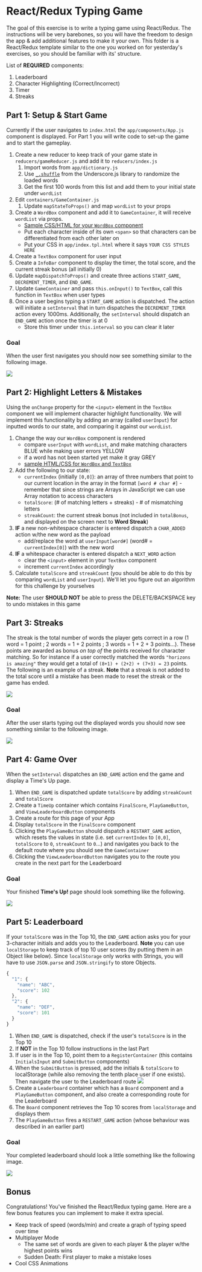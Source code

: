 # React/Redux Typing Game
The goal of this exercise is to write a typing game using React/Redux. The instructions will be very barebones, so you will have the freedom to design the app & add additional features to make it your own. This folder is a React/Redux template similar to the one you worked on for yesterday's exercises, so you should be familiar with its' structure.

List of __REQUIRED__ components:

1. Leaderboard
1. Character Highlighting (Correct/Incorrect)
1. Timer
1. Streaks

## Part 1: Setup & Start Game

Currently if the user navigates to `index.html` the `app/components/App.js` component is displayed. For Part 1 you will write code to set-up the game and to start the gameplay.

1. Create a new reducer to keep track of your game state in `reducers/gameReducer.js` and add it to `reducers/index.js`
    1. Import words from `app/dictionary.js`
    1. Use [`_.shuffle`](http://underscorejs.org/#shuffle) from the Underscore.js library to randomize the loaded words
    1. Get the first 100 words from this list and add them to your initial state under `wordList`
1. Edit `containers/GameContainer.js`
    1. Update `mapStateToProps()` and map `wordList` to your props
1. Create a `WordBox` component and add it to `GameContainer`, it will receive `wordList` via props.
    - [Sample CSS/HTML for your `WordBox` component](https://codepen.io/horizons/pen/QgVmmm?editors=1100)
    - Put each character inside of its own `<span>` so that characters can be differentiated from each other later on
    - Put your CSS in `app/index.tpl.html` where it says `YOUR CSS STYLES HERE`
1. Create a `TextBox` component for user input
1. Create a `InfoBar` component to display the timer, the total score, and the current streak bonus (all initially 0)
1. Update `mapDispatchToProps()` and create three actions `START_GAME`, `DECREMENT_TIMER`, and `END_GAME`.
1. Update `GameContainer` and pass `this.onInput()` to `TextBox`, call this function in `TextBox` when user types
1. Once a user begins typing a `START_GAME` action is dispatched. The action will initiate a `setInterval` that in turn dispatches the `DECREMENT_TIMER` action every 1000ms. Additionally, the `setInterval` should dispatch an `END_GAME` action once the timer is at 0
    - Store this timer under `this.interval` so you can clear it later

### Goal

When the user first navigates you should now see something similar to the following image.

![](./img/1_start.png)

## Part 2: Highlight Letters & Mistakes

Using the `onChange` property for the `<input>` element in the `TextBox` component we will implement character highlight functionality. We will implement this functionality by adding an array (called `userInput`) for inputted words to our state, and comparing it against our `wordList`.

1. Change the way our `WordBox` component is rendered
    - compare `userInput` with `wordList`, and make matching characters BLUE while making user errors YELLOW
    - if a word has not been started yet make it gray GREY
    - [sample HTML/CSS for `WordBox` and `TextBox`](https://codepen.io/horizons/pen/Pjdepe?editors=1100)
1. Add the following to our state:
    - `currentIndex` (initially `[0,0]`): an array of three numbers that point to our current location in the array in the format `[word # char #]` - remember that since strings are Arrays in JavaScript we can use Array notation to access characters
    - `totalScore`: (# of matching letters + streaks) - # of mismatching letters
    - `streakCount`: the current streak bonus (not included in `totalBonus`, and displayed on the screen next to __Word Streak__)
1. __IF__ a new non-whitespace character is entered dispatch a `CHAR_ADDED` action w/the new word as the payload
    - add/replace the word at `userInput[word#]` (word# = `currentIndex[0]`) with the new word
1. __IF__ a whitespace character is entered dispatch a `NEXT_WORD` action
    - clear the `<input>` element in your `TextBox` component
    - increment `currentIndex` accordingly
1. Calculate `totalScore` and `streakCount` (you should be able to do this by comparing `wordList` and `userInput`). We'll let you figure out an algorithm for this challenge by yourselves

__Note:__ The user __SHOULD NOT__ be able to press the DELETE/BACKSPACE key to undo mistakes in this game

## Part 3: Streaks
The streak is the total number of words the player gets correct in a row (1 word = 1 point ; 2 words = 1 + 2 points ; 3 words = 1 + 2 + 3 points...). These points are awarded as bonus _on top of_ the points received for character matching. So for instance if a user correctly matched the words `"horizons is amazing"` they would get a total of `(8+1) + (2+2) + (7+3) = 23` points. The following is an example of a streak. __Note__ that a streak is not added to the total score until a mistake has been made to reset the streak or the game has ended.

![](./img/6_streak.png)

### Goal
After the user starts typing out the displayed words you should now see something similar to the following image.

![](./img/2_typing.png)

## Part 4: Game Over

When the `setInterval` dispatches an `END_GAME` action end the game and display a Time's Up page.

1. When `END_GAME` is dispatched update `totalScore` by adding `streakCount` and `totalScore`
1. Create a `TimeUp` container which contains `FinalScore`, `PlayGameButton`, and `ViewLeaderboardButton` components
1. Create a route for this page of your App
1. Display `totalScore` in the `FinalScore` component
1. Clicking the `PlayGameButton` should dispatch a `RESTART_GAME` action, which resets the values in state (i.e. set `currentIndex` to `[0,0]`, `totalScore` to `0`, `streakCount` to `0`...) and navigates you back to the default route where you should see the `GameContainer`
1. Clicking the `ViewLeaderboardButton` navigates you to the route you create in the next part for the Leaderboard

### Goal
Your finished __Time's Up!__ page should look something like the following.

![](./img/3_timeup.png)

## Part 5: Leaderboard
If your `totalScore` was in the Top 10, the `END_GAME` action asks you for your 3-character initials and adds you to the Leaderboard. __Note__ you can use `localStorage` to keep track of top 10 user scores (by putting them in an Object like below). Since `localStorage` only works with Strings, you will have to use `JSON.parse` and `JSON.stringify` to store Objects.

```js
{
  "1": {
    "name": "ABC",
    "score": 102
  },
  "2": {
    "name": "DEF",
    "score": 101
  }
}
```

1. When `END_GAME` is dispatched, check if the user's `totalScore` is in the Top 10
1. If __NOT__ in the Top 10 follow instructions in the last Part
1. If user is in the Top 10, point them to a `RegisterContainer` (this contains `InitialsInput` and `SubmitButton` components)
1. When the `SubmitButton` is pressed, add the initials & `totalScore` to localStorage (while also removing the tenth place user if one exists). Then navigate the user to the Leaderboard route
    ![](./img/4_congratulations.png)
1. Create a `Leaderboard` container which has a `Board` component and a `PlayGameButton` component, and also create a corresponding route for the Leaderboard
1. The `Board` component retrieves the Top 10 scores from `localStorage` and displays them
1. The `PlayGameButton` fires a `RESTART_GAME` action (whose behaviour was described in an earlier part)

### Goal
Your completed leaderboard should look a little something like the following image.

![](./img/5_leaderboard.png)

## Bonus
Congratulations! You've finished the React/Redux typing game. Here are a few bonus features you can implement to make it extra special.

- Keep track of speed (words/min) and create a graph of typing speed over time
- Multiplayer Mode
    - The same set of words are given to each player & the player w/the highest points wins
    - Sudden Death: First player to make a mistake loses
- Cool CSS Animations
